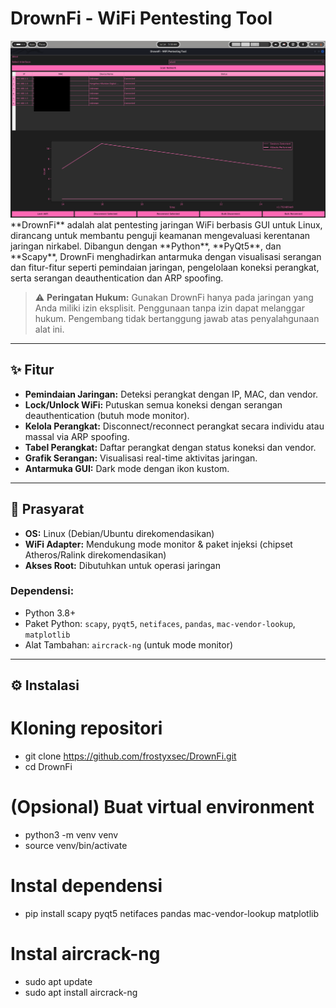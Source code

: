 # DrownFi - WiFi Pentesting Tool
<img src="https://raw.githubusercontent.com/frostyxsec/DrownFi/refs/heads/main/demo.png">
**DrownFi** adalah alat pentesting jaringan WiFi berbasis GUI untuk Linux, dirancang untuk membantu penguji keamanan mengevaluasi kerentanan jaringan nirkabel. Dibangun dengan **Python**, **PyQt5**, dan **Scapy**, DrownFi menghadirkan antarmuka dengan visualisasi serangan dan fitur-fitur seperti pemindaian jaringan, pengelolaan koneksi perangkat, serta serangan deauthentication dan ARP spoofing.

> ⚠️ **Peringatan Hukum:** Gunakan DrownFi hanya pada jaringan yang Anda miliki izin eksplisit. Penggunaan tanpa izin dapat melanggar hukum. Pengembang tidak bertanggung jawab atas penyalahgunaan alat ini.

---

## ✨ Fitur

- **Pemindaian Jaringan:** Deteksi perangkat dengan IP, MAC, dan vendor.
- **Lock/Unlock WiFi:** Putuskan semua koneksi dengan serangan deauthentication (butuh mode monitor).
- **Kelola Perangkat:** Disconnect/reconnect perangkat secara individu atau massal via ARP spoofing.
- **Tabel Perangkat:** Daftar perangkat dengan status koneksi dan vendor.
- **Grafik Serangan:** Visualisasi real-time aktivitas jaringan.
- **Antarmuka GUI:** Dark mode dengan ikon kustom.

---

## 🔧 Prasyarat

- **OS:** Linux (Debian/Ubuntu direkomendasikan)
- **WiFi Adapter:** Mendukung mode monitor & paket injeksi (chipset Atheros/Ralink direkomendasikan)
- **Akses Root:** Dibutuhkan untuk operasi jaringan

### Dependensi:
- Python 3.8+
- Paket Python: `scapy`, `pyqt5`, `netifaces`, `pandas`, `mac-vendor-lookup`, `matplotlib`
- Alat Tambahan: `aircrack-ng` (untuk mode monitor)

---

## ⚙️ Instalasi

# Kloning repositori
- git clone https://github.com/frostyxsec/DrownFi.git
- cd DrownFi

# (Opsional) Buat virtual environment
- python3 -m venv venv
- source venv/bin/activate

# Instal dependensi
- pip install scapy pyqt5 netifaces pandas mac-vendor-lookup matplotlib

# Instal aircrack-ng
- sudo apt update
- sudo apt install aircrack-ng

